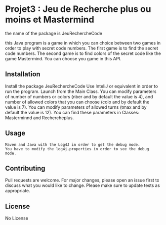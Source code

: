 # Projet3 : Jeu de Recherche plus ou moins et Mastermind

the name of the package is JeuRechercheCode

this Java program is a game in which you can choice between two games in order to play with secret code numbers.
The first game is to find the secret code numbers.
The second game is to find colors of the secret code like the game Mastermind.
You can choose you game in this API.

## Installation

Install the package JeuRechercheCode
Use InteliJ or equivalent in order to run the program. Launch from the Main Class.
You can modify parameters of number of numbers or colors (nber and by default the value is 4), and number of allowed colors that you can choose (colo and by default the value is 7).
You can modify parameters of allowed turns (tmax and by default the value is 12).
You can find these parameters in Classes: Masterminnd and Rechercheplus.


## Usage

```
Maven and Java with the Log4J in order to get the debug mode.
You have to modify the log4j.properties in order to see the debug mode.
```

## Contributing
Pull requests are welcome. For major changes, please open an issue first to discuss what you would like to change.
Please make sure to update tests as appropriate.

## License
No License